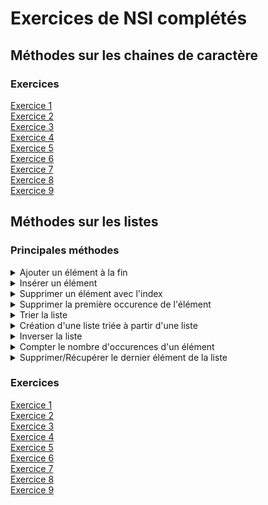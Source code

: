 # Exercices de NSI complétés
## Méthodes sur les chaines de caractère

### Exercices
[Exercice 1](Méthodes%20sur%20les%20chaines%20de%20caractère/Ex1.py)  
[Exercice 2](Méthodes%20sur%20les%20chaines%20de%20caractère/Ex2.py)  
[Exercice 3](Méthodes%20sur%20les%20chaines%20de%20caractère/Ex3.py)  
[Exercice 4](Méthodes%20sur%20les%20chaines%20de%20caractère/Ex4.py)  
[Exercice 5](Méthodes%20sur%20les%20chaines%20de%20caractère/Ex5.py)  
[Exercice 6](Méthodes%20sur%20les%20chaines%20de%20caractère/Ex6.py)  
[Exercice 7](Méthodes%20sur%20les%20chaines%20de%20caractère/Ex7.py)  
[Exercice 8](Méthodes%20sur%20les%20chaines%20de%20caractère/Ex8.py)  
[Exercice 9](Méthodes%20sur%20les%20chaines%20de%20caractère/Ex9.py)  

## Méthodes sur les listes

### Principales méthodes
<details>
  <summary>Ajouter un élément à la fin</summary>
```python
  liste.append(elt)
  ```

</details>

<details>
  <summary>Insérer un élément</summary>

  liste.insert(index, elt)

</details>

<details>
  <summary>Supprimer un élément avec l'index</summary>

  del liste[index]

</details>

<details>
  <summary>Supprimer la première occurence de l'élément </summary>

  liste.remove(elt)

</details>

<details>
  <summary>Trier la liste</summary>

  liste.sort()

  <details>
    <summary>Inverser le tri</summary>
    liste.sort(reverse=True)
  </details>

</details>

<details>
  <summary>Création d'une liste triée à partir d'une liste</summary>

  sorted(liste)

  <details>
    <summary>Inverser le tri</summary>
      sorted(liste, reverse=True)
  </details>

</details>

<details>
  <summary>Inverser la liste</summary>

  liste.reverse()

</details>

<details>
  <summary>Compter le nombre d'occurences d'un élément</summary>

  liste.count(elt)

</details>

<details>
  <summary>Supprimer/Récupérer le dernier élément de la liste</summary>

  liste.pop()  
  <sub>note : cette méthode renvoie l'élément cela veut dire que pour  
  a = liste.pop()  
  a contiendra le dernier élément de la liste</sub>

</details>

### Exercices
[Exercice 1](Méthodes%20sur%20les%listes/Ex1.py)  
[Exercice 2](Méthodes%20sur%20les%listes/Ex2.py)  
[Exercice 3](Méthodes%20sur%20les%listes/Ex3.py)  
[Exercice 4](Méthodes%20sur%20les%listes/Ex4.py)  
[Exercice 5](Méthodes%20sur%20les%listes/Ex5.py)  
[Exercice 6](Méthodes%20sur%20les%listes/Ex6.py)  
[Exercice 7](Méthodes%20sur%20les%listes/Ex7.py)  
[Exercice 8](Méthodes%20sur%20les%listes/Ex8.py)  
[Exercice 9](Méthodes%20sur%20les%listes/Ex9.py)  